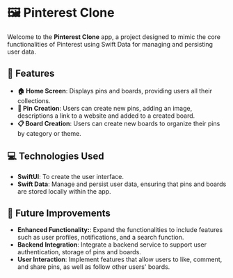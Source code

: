 # 🖼️ **Pinterest Clone**

Welcome to the **Pinterest Clone** app, a project designed to mimic the core functionalities of Pinterest using Swift Data for managing and persisting user data.

## 🚀 **Features**

- **🏠 Home Screen**: Displays pins and boards, providing users all their collections.
- **📌 Pin Creation**: Users can create new pins, adding an image, descriptions a link to a website and added to a created board.
- **📋 Board Creation**: Users can create new boards to organize their pins by category or theme.

## 💻 **Technologies Used**

- **SwiftUI**: To create the user interface.
- **Swift Data**: Manage and persist user data, ensuring that pins and boards are stored locally within the app.

## 🔮 Future Improvements
- **Enhanced Functionality:**: Expand the functionalities to include features such as user profiles, notifications, and a search function.
- **Backend Integration**: Integrate a backend service to support user authentication, storage of pins and boards.
- **User Interaction**: Implement features that allow users to like, comment, and share pins, as well as follow other users' boards.
